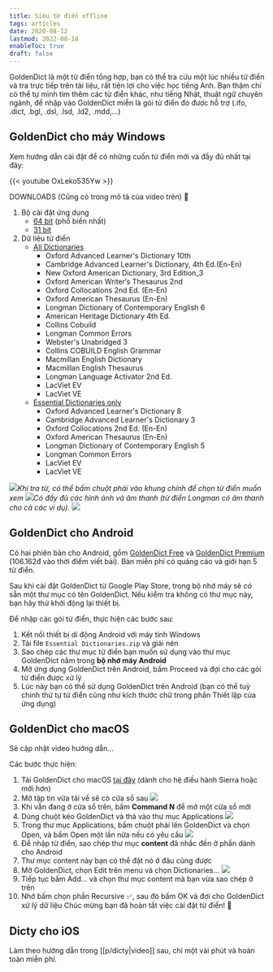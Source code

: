 ```yaml
---
title: Siêu từ điển offline
tags: articles
date: 2020-08-12
lastmod: 2022-08-18
enableToc: true
draft: false
---
```


GoldenDict là một từ điển tổng hợp, bạn có thể tra cứu một lúc nhiều từ điển và tra trực tiếp trên tài liệu, rất tiện lợi cho việc học tiếng Anh. Bạn thậm chí có thể tự mình tìm thêm các từ điển khác, như tiếng Nhật, thuật ngữ chuyên ngành, để nhập vào GoldenDict miễn là gói từ điển đó được hỗ trợ (.ifo, .dict, .bgl, .dsl, .lsd, .ld2, .mdd,...)

## GoldenDict cho máy Windows

Xem hướng dẫn cài đặt để có những cuốn từ điển mới và đầy đủ nhất tại đây:

{{< youtube OxLeko535Yw >}}

DOWNLOADS (Cũng có trong mô tả của video trên) 🌱

1. Bộ cài đặt ứng dụng
   - [64 bit](https://tinyurl.com/gd64bit) (phổ biến nhất)
   - [31 bit](https://tinyurl.com/gd32bit)
2. Dữ liệu từ điển
   - [All Dictionaries](https://tinyurl.com/fulldicts)
     - Oxford Advanced Learner's Dictionary 10th
     - Cambridge Advanced Learner's Dictionary, 4th Ed.(En-En)
     - New Oxford American Dictionary, 3rd Edition_3
     - Oxford American Writer‘s Thesaurus 2nd
     - Oxford Collocations 2nd Ed. (En-En)
     - Oxford American Thesaurus (En-En)
     - Longman Dictionary of Contemporary English 6
     - American Heritage Dictionary 4th Ed.
     - Collins Cobuild
     - Longman Common Errors
     - Webster's Unabridged 3
     - Collins COBUILD English Grammar
     - Macmillan English Dictionary
     - Macmillan English Thesaurus
     - Longman Language Activator 2nd Ed.
     - LacViet EV
     - LacViet VE
   - [Essential Dictionaries only](https://tinyurl.com/essdicts)
     - Oxford Advanced Learner's Dictionary 8
     - Cambridge Advanced Learner's Dictionary 3
     - Oxford Collocations 2nd Ed. (En-En)
     - Oxford American Thesaurus (En-En)
     - Longman Dictionary of Contemporary English 5
     - Longman Common Errors
     - LacViet EV
     - LacViet VE

![](/images/gd-03.png)_Khi tra từ, có thể bấm chuột phải vào khung chính để chọn từ điển muốn xem_
![](/images/gd-01.png)_Có đầy đủ các hình ảnh và âm thanh (từ điển Longman có âm thanh cho cả các ví dụ)._
![](/images/gd.png)

## GoldenDict cho Android

Có hai phiên bản cho Android, gồm [GoldenDict Free][2] và [GoldenDict Premium][3] (106.162đ vào thời điểm viết bài). Bản miễn phí có quảng cáo và giới hạn 5 từ điển.

Sau khi cài đặt GoldenDict từ Google Play Store, trong bộ nhớ máy sẽ có sẵn một thư mục có tên GoldenDict. Nếu kiểm tra không có thư mục này, bạn hãy thử khởi động lại thiết bị.

Để nhập các gói từ điển, thực hiện các bước sau:

1. Kết nối thiết bị di động Android với máy tính Windows
2. Tải file `Essential Dictionaries.zip` và giải nén
3. Sao chép các thư mục từ điển bạn muốn sử dụng vào thư mục GoldenDict nằm trong **bộ nhớ máy Android**
4. Mở ứng dụng GoldenDict trên Android, bấm Proceed và đợi cho các gói từ điển được xử lý
5. Lúc này bạn có thể sử dụng GoldenDict trên Android (bạn có thể tuỳ chỉnh thứ tự từ điển cũng như kích thước chữ trong phần Thiết lập của ứng dụng)

## GoldenDict cho macOS

Sẽ cập nhật video hướng dẫn...

Các bước thực hiện:

1. Tải GoldenDict cho macOS [tại đây][4] (dành cho hệ điều hành Sierra hoặc mới hơn)
2. Mở tập tin vừa tải về sẽ có cửa sổ sau
   ![](/images/gd-mac-01.png)
3. Khi vẫn đang ở cửa sổ trên, bấm **Command N** để mở một cửa sổ mới
4. Dùng chuột kéo GoldenDict và thả vào thư mục Applications
   ![](/images/gd-mac-02.png)
5. Trong thư mục Applications, bấm chuột phải lên GoldenDict và chọn Open, và bấm Open một lần nữa nếu có yêu cầu
   ![](/images/gd-mac-03.png)
6. Để nhập từ điển, sao chép thư mục **content** đã nhắc đến ở phần dành cho Android
7. Thư mục content này bạn có thể đặt nó ở đâu cũng được
8. Mở GoldenDict, chọn Edit trên menu và chọn Dictionaries...
   ![](/images/gd-mac-04.png)
9. Tiếp tục bấm Add... và chọn thư mục content mà bạn vừa sao chép ở trên
10. Nhớ bấm chọn phần Recursive ✅, sau đó bấm OK và đợi cho GoldenDict xử lý dữ liệu
    Chúc mừng bạn đã hoàn tất việc cài đặt từ điển! 🎉

## Dicty cho iOS

Làm theo hướng dẫn trong [[p/dicty|video]] sau, chỉ một vài phút và hoàn toàn miễn phí.

[1]: https://www.dropbox.com/s/kew40s6xahgd574/GoldenDict.zip?dl=0
[2]: https://play.google.com/store/apps/details?id=mobi.goldendict.android.free&hl=en
[3]: https://play.google.com/store/apps/details?id=mobi.goldendict.android&hl=en
[4]: https://drive.google.com/open?id=1iOfwglTMKUQ1TC0DMHFNzPteDhcBhn51
